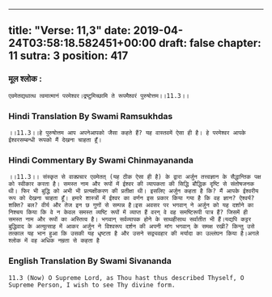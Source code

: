 
---
title: "Verse: 11,3"
date: 2019-04-24T03:58:18.582451+00:00
draft: false
chapter: 11
sutra: 3
position: 417
---
### मूल श्लोक :
```
एवमेतद्यथात्थ त्वमात्मानं परमेश्वर।द्रष्टुमिच्छामि ते रूपमैश्वरं पुरुषोत्तम।।11.3।।

```

### Hindi Translation By Swami Ramsukhdas
```
।।11.3।।हे पुरुषोत्तम आप अपनेआपको जैसा कहते हैं? यह वास्तवमें ऐसा ही है। हे परमेश्वर आपके ईश्वरसम्बन्धी रूपको मैं देखना चाहता हूँ।

```

### Hindi Commentary By Swami Chinmayananda
```
।।11.3।। संस्कृत से वाक्प्रचार एवमेतत् (यह ठीक ऐसा ही है) के द्वारा अर्जुन तत्त्वज्ञान के सैद्धान्तिक पक्ष को स्वीकार करता है। समस्त नाम और रूपों में ईश्वर की व्यापकता की सिद्धि बौद्धिक दृष्टि से संतोषजनक थी। फिर भी बुद्धि को अभी भी प्रत्यक्षीकरण की प्रतीक्षा थी। इसलिए अर्जुन कहता है कि? मैं आपके ईश्वरीय रूप को देखना चाहता हूँ। हमारे शास्त्रों में ईश्वर का वर्णन इस प्रकार किया गया है कि वह ज्ञान? ऐश्वर्य? शक्ति? बल? वीर्य और तेज इन छ गुणों से सम्पन्न है।इस अवसर पर भगवान् ने अर्जुन को यह दर्शाने का निश्चय किया कि वे न केवल समस्त व्यष्टि रूपों में व्याप्त हैं वरन् वे वह समष्टिरूपी पात्र हैं? जिसमें ही समस्त नाम और रूपों का अस्तित्व है। भगवान् सर्वव्यापक होने के साथहीसाथ सर्वातीत भी हैं।यद्यपि कट्टर बुद्धिवाद के अत्युत्साह में आकर अर्जुन ने विश्वरूप दर्शन की अपनी मांग भगवान् के समक्ष रखी? किन्तु उसे तत्काल यह भान हुआ कि उसकी यह धृष्टता है और उसने सद्व्यवहार की मर्यादा का उल्लंघन किया है।अगले श्लोक में वह अधिक नम्रता से कहता है

```

### English Translation By Swami  Sivananda
```
11.3 (Now) O Supreme Lord, as Thou hast thus described Thyself, O Supreme Person, I wish to see Thy divine form.

```

